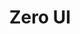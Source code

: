 ---
# This topic lives at
# https://digital.gov/topics/zero-ui

slug: "zero-ui"

# Topic Title
title: "Zero UI"

# description — keep it short and clear
summary: ""


# Weight
weight: 1

# For more information on managing topics,
# see https://github.com/GSA/digitalgov.gov/wiki
---